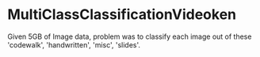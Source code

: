 # MultiClassClassificationVideoken
Given 5GB of Image data, problem was to classify each image out of these 'codewalk', 'handwritten', 'misc', 'slides'.
